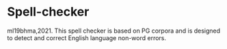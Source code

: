 # Spell-checker
ml19bhma,2021. 
This spell checker is based on PG corpora and is designed to detect and correct English language non-word errors.
